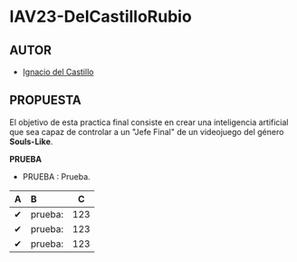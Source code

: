 # IAV23-DelCastilloRubio

## AUTOR
- [Ignacio del Castillo](https://github.com/NachoDelCastillo)

## PROPUESTA

El objetivo de esta practica final consiste en crear una inteligencia artificial que sea capaz de controlar a un "Jefe Final" de un videojuego del género **Souls-Like**.


**PRUEBA**
- PRUEBA : Prueba.

| A  |  B  |  C  |  
|:-:|:--|:-:|
| ✔ | prueba: | 123 |
| ✔ | prueba: | 123 |
| ✔ | prueba: | 123 |


